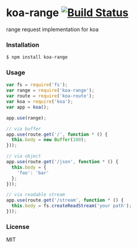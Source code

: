 
koa-range [![Build Status](https://travis-ci.org/yorkie/koa-range.svg?branch=master)](https://travis-ci.org/yorkie/koa-range)
=================
range request implementation for koa

### Installation

```sh
$ npm install koa-range
```

### Usage

```js
var fs = require('fs');
var range = require('koa-range');
var route = require('koa-route');
var koa = require('koa');
var app = koa();

app.use(range);

// via buffer
app.use(route.get('/', function * () {
  this.body = new Buffer(100);
}));

// via object
app.use(route.get('/json', function * () {
  this.body = {
    'foo': 'bar'
  };
}));

// via readable stream
app.use(route.get('/stream', function * () {
  this.body = fs.createReadStream('your path');
}));

```

### License

MIT
